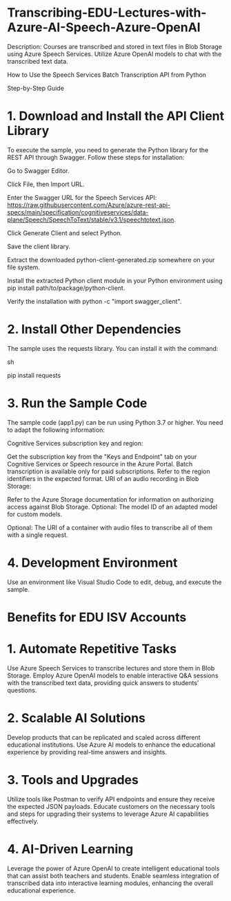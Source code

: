 # Transcribing-EDU-Lectures-with-Azure-AI-Speech-Azure-OpenAI

Description: Courses are transcribed and stored in text files in Blob Storage using Azure Speech Services. Utilize Azure OpenAI models to chat with the transcribed text data.

How to Use the Speech Services Batch Transcription API from Python

Step-by-Step Guide

# 1. Download and Install the API Client Library

To execute the sample, you need to generate the Python library for the REST API through Swagger. Follow these steps for installation:

Go to Swagger Editor.

Click File, then Import URL.

Enter the Swagger URL for the Speech Services API: https://raw.githubusercontent.com/Azure/azure-rest-api-specs/main/specification/cognitiveservices/data-plane/Speech/SpeechToText/stable/v3.1/speechtotext.json.

Click Generate Client and select Python.

Save the client library.

Extract the downloaded python-client-generated.zip somewhere on your file system.

Install the extracted Python client module in your Python environment using pip install path/to/package/python-client.

Verify the installation with python -c "import swagger_client".

# 2. Install Other Dependencies

The sample uses the requests library. You can install it with the command:

sh

pip install requests

# 3. Run the Sample Code

The sample code (app1.py) can be run using Python 3.7 or higher. You need to adapt the following information:

Cognitive Services subscription key and region:

Get the subscription key from the "Keys and Endpoint" tab on your Cognitive Services or Speech resource in the Azure Portal.
Batch transcription is available only for paid subscriptions.
Refer to the region identifiers in the expected format.
URI of an audio recording in Blob Storage:

Refer to the Azure Storage documentation for information on authorizing access against Blob Storage.
Optional: The model ID of an adapted model for custom models.

Optional: The URI of a container with audio files to transcribe all of them with a single request.

# 4. Development Environment

Use an environment like Visual Studio Code to edit, debug, and execute the sample.

# Benefits for EDU ISV Accounts

# 1. Automate Repetitive Tasks

Use Azure Speech Services to transcribe lectures and store them in Blob Storage.
Employ Azure OpenAI models to enable interactive Q&A sessions with the transcribed text data, providing quick answers to students’ questions.
# 2. Scalable AI Solutions

Develop products that can be replicated and scaled across different educational institutions.
Use Azure AI models to enhance the educational experience by providing real-time answers and insights.
# 3. Tools and Upgrades

Utilize tools like Postman to verify API endpoints and ensure they receive the expected JSON payloads.
Educate customers on the necessary tools and steps for upgrading their systems to leverage Azure AI capabilities effectively.
# 4. AI-Driven Learning

Leverage the power of Azure OpenAI to create intelligent educational tools that can assist both teachers and students.
Enable seamless integration of transcribed data into interactive learning modules, enhancing the overall educational experience.
